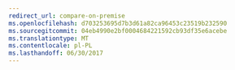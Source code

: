 ```yaml
---
redirect_url: compare-on-premise
ms.openlocfilehash: d703253695d7b3d61a82ca96453c23519b232590
ms.sourcegitcommit: 04eb4990e2bf0004684221592cb93df35e6acebe
ms.translationtype: MT
ms.contentlocale: pl-PL
ms.lasthandoff: 06/30/2017
---
```

